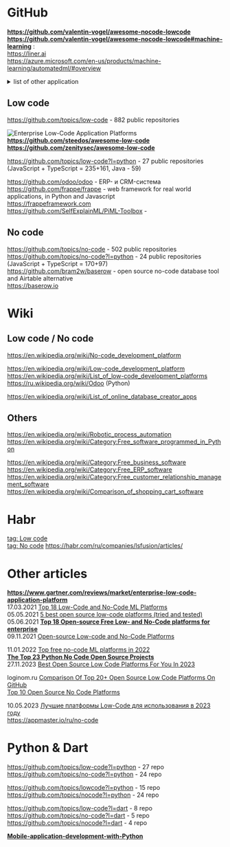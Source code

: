 # GitHub
**https://github.com/valentin-vogel/awesome-nocode-lowcode**          
**https://github.com/valentin-vogel/awesome-nocode-lowcode#machine-learning** :             
https://liner.ai         
https://azure.microsoft.com/en-us/products/machine-learning/automatedml/#overview        

<details><summary>list of other application</summary>               
  
Enterprise Platforms                     
Automation and Workflows                     
Forms               
Internal                
Apps                     
Landing Pages                      
Websites               
Portfolios            
Membership          
Databases             
Chatbots                
Games           
Scraper              
More (Uncategorized)           
</details>             

## Low code
https://github.com/topics/low-code -  882 public repositories 

![Enterprise Low-Code Application Platforms](https://raw.githubusercontent.com/steedos/awesome-low-code/master/LCAP-MQ-Graphic.jpeg)                 
**https://github.com/steedos/awesome-low-code**                               
**https://github.com/zenitysec/awesome-low-code**

https://github.com/topics/low-code?l=python - 27 public repositories (JavaScript + TypeScript = 235+161, Java - 59)                  

https://github.com/odoo/odoo -  ERP- и CRM-система               
https://github.com/frappe/frappe -  web framework for real world applications, in Python and Javascript           
https://frappeframework.com              
https://github.com/SelfExplainML/PiML-Toolbox - 

## No code
https://github.com/topics/no-code - 502 public repositories                               
https://github.com/topics/no-code?l=python - 24 public repositories (JavaScript + TypeScript = 170+97)                 
https://github.com/bram2w/baserow - open source no-code database tool and Airtable alternative             
https://baserow.io                       

# Wiki
## Low code / No code
https://en.wikipedia.org/wiki/No-code_development_platform               

https://en.wikipedia.org/wiki/Low-code_development_platform           
https://en.wikipedia.org/wiki/List_of_low-code_development_platforms        
https://ru.wikipedia.org/wiki/Odoo (Python)         

https://en.wikipedia.org/wiki/List_of_online_database_creator_apps                  

## Others
https://en.wikipedia.org/wiki/Robotic_process_automation       
https://en.wikipedia.org/wiki/Category:Free_software_programmed_in_Python       

https://en.wikipedia.org/wiki/Category:Free_business_software
https://en.wikipedia.org/wiki/Category:Free_ERP_software
https://en.wikipedia.org/wiki/Category:Free_customer_relationship_management_software
https://en.wikipedia.org/wiki/Comparison_of_shopping_cart_software



# Habr
[tag: Low code](https://habr.com/ru/search/?target_type=posts&order=relevance&q=%5Blow-code%5D)                
[tag: No code](https://habr.com/ru/search/?target_type=posts&order=relevance&q=%5Bno-code%5D)
https://habr.com/ru/companies/lsfusion/articles/

# Other articles
**https://www.gartner.com/reviews/market/enterprise-low-code-application-platform**             
17.03.2021 [Top 18 Low-Code and No-Code ML Platforms](https://dev.to/serokell/top-18-low-code-and-no-code-ml-platforms-5981)            
05.05.2021 [5 best open source low-code platforms (tried and tested)](https://budibase.com/blog/open-source-low-code-platforms/)               
05.06.2021 **[Top 18 Open-source Free Low- and No-Code platforms for enterprise](https://medevel.com/os-18-lowcode)**               
09.11.2021 [Open-source Low-code and No-Code Platforms](https://medevel.com/19-open-source-low-code)               

11.01.2022 [Top free no-code ML platforms in 2022](https://analyticsindiamag.com/top-free-no-code-ml-platforms-in-2022/)                   
**[The Top 23 Python No Code Open Source Projects](https://awesomeopensource.com/projects/no-code/python)**               
27.11.2023 [Best Open Source Low Code Platforms For You In 2023](https://codeornocode.com/no-code/best-open-source-low-code-platforms-2023/)              


loginom.ru
[Comparison Of Top 20+ Open Source Low Code Platforms On GitHub](https://synodus.com/blog/low-code/open-source-low-code-platforms/)           
[Top 10 Open Source No Code Platforms](https://blog.back4app.com/open-source-no-code-platforms/)                   


10.05.2023 [Лучшие платформы Low-Code для использования в 2023 году](https://appmaster.io/ru/blog/luchshie-platformy-s-nizkim-kodom)       
https://appmaster.io/ru/no-code

# Python & Dart
https://github.com/topics/low-code?l=python - 27 repo              
https://github.com/topics/no-code?l=python - 24 repo                    
                    
https://github.com/topics/lowcode?l=python - 15 repo                    
https://github.com/topics/nocode?l=python - 24 repo                         
                  
https://github.com/topics/low-code?l=dart - 8 repo                   
https://github.com/topics/no-code?l=dart - 5 repo                
https://github.com/topics/nocode?l=dart - 4 repo                       

**[Mobile-application-development-with-Python](https://ahmetfurkandemir.github.io/Mobile-application-development-with-Python/)**
